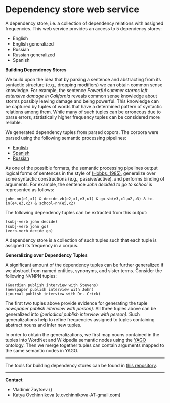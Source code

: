 Dependency store web service
===================

A dependency store, i.e. a collection of dependency relations with assigned frequencies. This web service provides an access to 5 dependency stores:

- English
- English generalized
- Russian
- Russian generalized
- Spanish

**Building Dependency Stores**

We build upon the idea that by parsing a sentence and abstracting from its syntactic structure (e.g.,
dropping modifiers) we can obtain common sense knowledge. For example, the sentence *Powerful summer storms left extensive damage in California* reveals common sense knowledge about storms possibly leaving damage and being powerful. This knowledge can be captured by tuples of words that have a determined pattern of syntactic relations among them. While many of such tuples can be erroneous due to parse errors, statistically higher frequency tuples can be considered more reliable.

We generated dependency tuples from parsed copora. The corpora were parsed using the following semantic processing pipelines:

- [English](https://github.com/metaphor-adp/Metaphor-ADP/tree/master/pipelines/English)
- [Spanish](https://github.com/metaphor-adp/Metaphor-ADP/tree/master/pipelines/Spanish)
- [Russian](https://github.com/metaphor-adp/Metaphor-ADP/tree/master/pipelines/Russian)

As one of the possible formats, the semantic processing pipelines output logical
forms of sentences in the style of [(Hobbs, 1985)](http://www.isi.edu/~hobbs/op-acl85.pdf), generalize over some syntactic constructions (e.g., passive/active), and performs binding of arguments. For example, the sentence *John decided to go to school* is represented as follows:

```
john-nn(e1,x1) & decide-vb(e2,x1,e3,u1) & go-vb(e3,x1,u2,u3) & to-in(e4,e3,x2) & school-nn(e5,x2)
```

The following dependency tuples can be extracted
from this output:

```
(subj-verb john decide)
(subj-verb john go)
(verb-verb decide go)
```

A dependency store is a collection of such tuples such that each tuple is assigned its frequency in a corpus. 

**Generalizing over Dependency Tuples**

A significant amount of the dependency tuples can be further generalized if we abstract from named
entities, synonyms, and sister terms. Consider the following NVNPN tuples:

```
(Guardian publish interview with Stevens)
(newspaper publish interview with John)
(journal publish interview with Dr. Crick)
```

The first two tuples above provide evidence for generating the tuple *newspaper publish interview with person)*. All three tuples above can be generalized into *(periodical publish interview with person)*. Such generalizations help to refine frequencies assigned to tuples containing abstract nouns and infer new tuples.

In order to obtain the generalizations, we first map nouns contained in the tuples into WordNet
and Wikipedia semantic nodes using the [YAGO](http://www.mpi-inf.mpg.de/yago-naga/yago/) ontology. Then we merge together tuples can contain arguments mapped to the same semantic nodes in YAGO.

---

The tools for building dependency stores can be found in [this repository](https://github.com/zaycev/mokujin).

---

**Contact**

- Vladimir Zaytsev ()
- Katya Ovchinnikova (e.ovchinnikova-AT-gmail.com)

